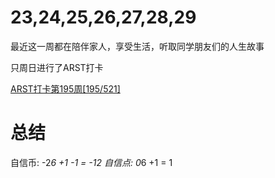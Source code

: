 # 23,24,25,26,27,28,29
最近这一周都在陪伴家人，享受生活，听取同学朋友们的人生故事

只周日进行了ARST打卡

[ARST打卡第195周[195/521]](https://www.wolfdan.cn/ARST%E6%89%93%E5%8D%A1%E7%AC%AC195%E5%91%A8-195-521/)

# 总结
自信币: -2*6 +1 -1 = -12
自信点: 0*6 +1 = 1